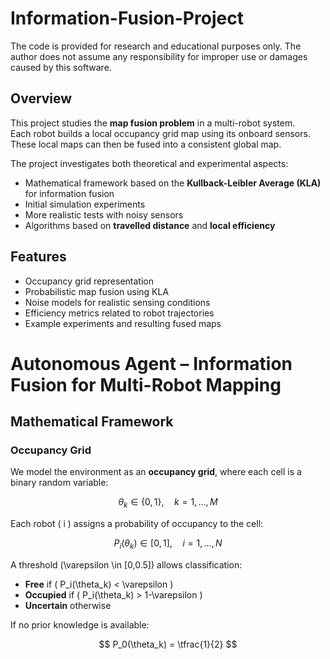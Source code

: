 # Information-Fusion-Project

The code is provided for research and educational purposes only.
The author does not assume any responsibility for improper use or damages caused by this software.

## Overview
This project studies the **map fusion problem** in a multi-robot system.  
Each robot builds a local occupancy grid map using its onboard sensors. These local maps can then be fused into a consistent global map.  

The project investigates both theoretical and experimental aspects:
- Mathematical framework based on the **Kullback-Leibler Average (KLA)** for information fusion  
- Initial simulation experiments  
- More realistic tests with noisy sensors  
- Algorithms based on **travelled distance** and **local efficiency**  

## Features
- Occupancy grid representation  
- Probabilistic map fusion using KLA  
- Noise models for realistic sensing conditions  
- Efficiency metrics related to robot trajectories  
- Example experiments and resulting fused maps  


# Autonomous Agent – Information Fusion for Multi-Robot Mapping

## Mathematical Framework

### Occupancy Grid
We model the environment as an **occupancy grid**, where each cell is a binary random variable:

$$
\theta_k \in \{0,1\}, \quad k = 1, \dots, M
$$

Each robot \( i \) assigns a probability of occupancy to the cell:

$$
P_i(\theta_k) \in [0,1], \quad i = 1,\dots,N
$$

A threshold \(\varepsilon \in [0,0.5]\) allows classification:
- **Free** if \( P_i(\theta_k) < \varepsilon \)  
- **Occupied** if \( P_i(\theta_k) > 1-\varepsilon \)  
- **Uncertain** otherwise  

If no prior knowledge is available:

$$
P_0(\theta_k) = \tfrac{1}{2}
$$


